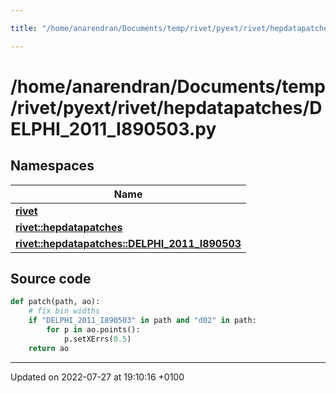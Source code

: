 ```yaml
---

title: "/home/anarendran/Documents/temp/rivet/pyext/rivet/hepdatapatches/DELPHI_2011_I890503.py"

---
```


# /home/anarendran/Documents/temp/rivet/pyext/rivet/hepdatapatches/DELPHI_2011_I890503.py



## Namespaces

| Name           |
| -------------- |
| **[rivet](http://example.org/namespaces/namespacerivet/)**  |
| **[rivet::hepdatapatches](http://example.org/namespaces/namespacerivet_1_1hepdatapatches/)**  |
| **[rivet::hepdatapatches::DELPHI_2011_I890503](http://example.org/namespaces/namespacerivet_1_1hepdatapatches_1_1delphi__2011__i890503/)**  |




## Source code

```python
def patch(path, ao):
    # fix bin widths
    if "DELPHI_2011_I890503" in path and "d02" in path:
        for p in ao.points():
            p.setXErrs(0.5)
    return ao
```


-------------------------------

Updated on 2022-07-27 at 19:10:16 +0100
